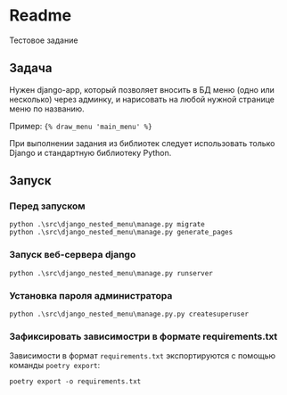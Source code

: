# Readme

Тестовое задание

## Задача

Нужен django-app, который позволяет вносить в БД меню (одно или несколько) через админку, и нарисовать на любой нужной странице меню по названию.

Пример: `{% draw_menu 'main_menu' %}`

При выполнении задания из библиотек следует использовать только Django и стандартную библиотеку Python.

## Запуск

### Перед запуском

```shell
python .\src\django_nested_menu\manage.py migrate
python .\src\django_nested_menu\manage.py generate_pages
```

### Запуск веб-сервера django

```shell
python .\src\django_nested_menu\manage.py runserver
```

### Установка пароля администратора

```shell
python .\src\django_nested_menu\manage.py.py createsuperuser
```

### Зафиксировать зависимостри в формате requirements.txt

Зависимости в формат `requirements.txt` экспортируются с помощью команды `poetry export`:

```shell
poetry export -o requirements.txt
```
